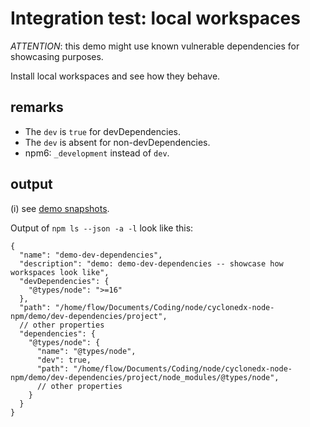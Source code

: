 # Integration test: local workspaces

*ATTENTION*: this demo might use known vulnerable dependencies for showcasing purposes.

Install local workspaces and see how they behave.

## remarks

* The `dev` is `true` for devDependencies.
* The `dev` is absent for non-devDependencies.
* npm6: `_development` instead of `dev`.

## output


(i) see [demo snapshots](../../tests/_data/npm-ls_demo-results/dev-dependencies).

Output of `npm ls --json -a -l` look like this:

```json5
{
  "name": "demo-dev-dependencies",
  "description": "demo: demo-dev-dependencies -- showcase how workspaces look like",
  "devDependencies": {
    "@types/node": ">=16"
  },
  "path": "/home/flow/Documents/Coding/node/cyclonedx-node-npm/demo/dev-dependencies/project",
  // other properties
  "dependencies": {
    "@types/node": {
      "name": "@types/node",
      "dev": true,
      "path": "/home/flow/Documents/Coding/node/cyclonedx-node-npm/demo/dev-dependencies/project/node_modules/@types/node",
      // other properties
    }
  }
}
```

